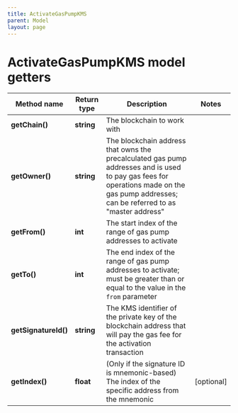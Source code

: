 ```yaml
---
title: ActivateGasPumpKMS
parent: Model
layout: page
---
```


# ActivateGasPumpKMS model getters

Method name | Return type | Description | Notes
------------ | ------------- | ------------- | -------------
**getChain()** | **string** | The blockchain to work with |
**getOwner()** | **string** | The blockchain address that owns the precalculated gas pump addresses and is used to pay gas fees for operations made on the gas pump addresses; can be referred to as "master address" |
**getFrom()** | **int** | The start index of the range of gas pump addresses to activate |
**getTo()** | **int** | The end index of the range of gas pump addresses to activate; must be greater than or equal to the value in the <code>from</code> parameter |
**getSignatureId()** | **string** | The KMS identifier of the private key of the blockchain address that will pay the gas fee for the activation transaction |
**getIndex()** | **float** | (Only if the signature ID is mnemonic-based) The index of the specific address from the mnemonic | [optional]

